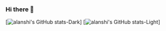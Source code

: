 ### Hi there 👋

<!--
**alanshi/alanshi** is a ✨ _special_ ✨ repository because its `README.md` (this file) appears on your GitHub profile.

Here are some ideas to get you started:

- 🔭 I’m currently working on ...
- 🌱 I’m currently learning ...
- 👯 I’m looking to collaborate on ...
- 🤔 I’m looking for help with ...
- 💬 Ask me about ...
- 📫 How to reach me: ...
- 😄 Pronouns: ...
- ⚡ Fun fact: ...
-->
[![alanshi's GitHub stats-Dark](https://github-readme-stats.vercel.app/api?username=alanshi&show_icons=true&theme=dark#gh-dark-mode-only)]
[![alanshi's GitHub stats-Light](https://github-readme-stats.vercel.app/api?username=alanshi&show_icons=true&theme=default#gh-light-mode-only)]

